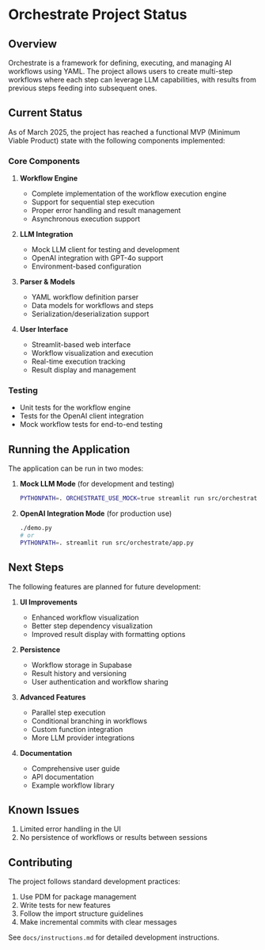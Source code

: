 # Orchestrate Project Status

## Overview

Orchestrate is a framework for defining, executing, and managing AI workflows using YAML. The project allows users to create multi-step workflows where each step can leverage LLM capabilities, with results from previous steps feeding into subsequent ones.

## Current Status

As of March 2025, the project has reached a functional MVP (Minimum Viable Product) state with the following components implemented:

### Core Components

1. **Workflow Engine**
   - Complete implementation of the workflow execution engine
   - Support for sequential step execution
   - Proper error handling and result management
   - Asynchronous execution support

2. **LLM Integration**
   - Mock LLM client for testing and development
   - OpenAI integration with GPT-4o support
   - Environment-based configuration

3. **Parser & Models**
   - YAML workflow definition parser
   - Data models for workflows and steps
   - Serialization/deserialization support

4. **User Interface**
   - Streamlit-based web interface
   - Workflow visualization and execution
   - Real-time execution tracking
   - Result display and management

### Testing

- Unit tests for the workflow engine
- Tests for the OpenAI client integration
- Mock workflow tests for end-to-end testing

## Running the Application

The application can be run in two modes:

1. **Mock LLM Mode** (for development and testing)
   ```bash
   PYTHONPATH=. ORCHESTRATE_USE_MOCK=true streamlit run src/orchestrate/app.py
   ```

2. **OpenAI Integration Mode** (for production use)
   ```bash
   ./demo.py
   # or
   PYTHONPATH=. streamlit run src/orchestrate/app.py
   ```

## Next Steps

The following features are planned for future development:

1. **UI Improvements**
   - Enhanced workflow visualization
   - Better step dependency visualization
   - Improved result display with formatting options

2. **Persistence**
   - Workflow storage in Supabase
   - Result history and versioning
   - User authentication and workflow sharing

3. **Advanced Features**
   - Parallel step execution
   - Conditional branching in workflows
   - Custom function integration
   - More LLM provider integrations

4. **Documentation**
   - Comprehensive user guide
   - API documentation
   - Example workflow library

## Known Issues

1. Limited error handling in the UI
2. No persistence of workflows or results between sessions

## Contributing

The project follows standard development practices:

1. Use PDM for package management
2. Write tests for new features
3. Follow the import structure guidelines
4. Make incremental commits with clear messages

See `docs/instructions.md` for detailed development instructions. 